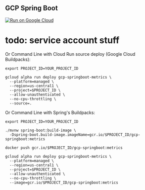 GCP Spring Boot
-----------------

[![Run on Google Cloud](https://deploy.cloud.run/button.svg)](https://deploy.cloud.run)

# todo: service account stuff

Or Command Line with Cloud Run source deploy (Google Cloud Buildpacks):
```
export PROJECT_ID=YOUR_PROJECT_ID

gcloud alpha run deploy gcp-springboot-metrics \
  --platform=managed \
  --region=us-central1 \
  --project=$PROJECT_ID \
  --allow-unauthenticated \
  --no-cpu-throttling \
  --source=.
```

Or Command Line with Spring's Buildpacks:
```
export PROJECT_ID=YOUR_PROJECT_ID

./mvnw spring-boot:build-image \
  -Dspring-boot.build-image.imageName=gcr.io/$PROJECT_ID/gcp-springboot:metrics

docker push gcr.io/$PROJECT_ID/gcp-springboot:metrics

gcloud alpha run deploy gcp-springboot-metrics \
  --platform=managed \
  --region=us-central1 \
  --project=$PROJECT_ID \
  --allow-unauthenticated \
  --no-cpu-throttling \
  --image=gcr.io/$PROJECT_ID/gcp-springboot:metrics
```
